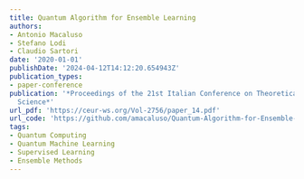 ```yaml
---
title: Quantum Algorithm for Ensemble Learning
authors:
- Antonio Macaluso
- Stefano Lodi
- Claudio Sartori
date: '2020-01-01'
publishDate: '2024-04-12T14:12:20.654943Z'
publication_types:
- paper-conference
publication: '*Proceedings of the 21st Italian Conference on Theoretical Computer
  Science*'
url_pdf: 'https://ceur-ws.org/Vol-2756/paper_14.pdf'
url_code: 'https://github.com/amacaluso/Quantum-Algorithm-for-Ensemble-Learning'
tags:
- Quantum Computing
- Quantum Machine Learning
- Supervised Learning
- Ensemble Methods
---
```

